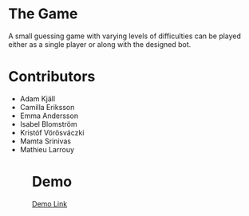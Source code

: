 
# The Game
A small guessing game with varying levels of difficulties can be played either as a single player or along with the designed bot.

# Contributors
<ul>
  <li>Adam Kjäll</li>
<li>Camilla Eriksson</li> 
<li>Emma Andersson</li> 
<li>Isabel Blomström</li>
<li>Kristóf Vörösváczki</li> 
<li>Mamta Srinivas</li> 
<li>Mathieu Larrouy</li>
<ul/>

# Demo
[Demo Link](https://ms-load.github.io/Number-Game/)
